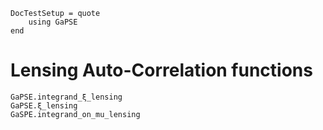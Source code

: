 ```@meta
DocTestSetup = quote
    using GaPSE
end
```

# Lensing Auto-Correlation functions

```@docs
GaPSE.integrand_ξ_lensing
GaPSE.ξ_lensing
GaSPE.integrand_on_mu_lensing
```

